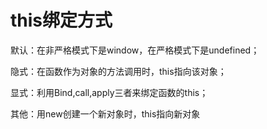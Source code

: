 # this绑定方式

默认：在非严格模式下是window，在严格模式下是undefined；

隐式：在函数作为对象的方法调用时，this指向该对象；

显式：利用Bind,call,apply三者来绑定函数的this；

其他：用new创建一个新对象时，this指向新对象
